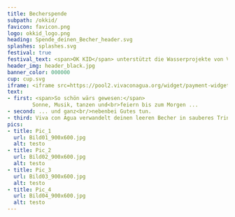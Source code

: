 ```yaml
---
title: Becherspende
subpath: /okkid/
favicon: favicon.png
logo: okkid_logo.png
heading: Spende_deinen_Becher_header.svg
splashes: splashes.svg
festival: true
festival_text: <span>OK KID</span> unterstützt die Wasserprojekte von Viva con Agua
header_img: header_black.jpg
banner_color: 000000
cup: cup.svg
iframe: <iframe src=https://pool2.vivaconagua.org/widget/payment-widget/cup-side-okkid/ width=500 height=1000 ></iframe>
text: 
- first: <span>So schön wärs gewesen:</span>
        Sonne, Musik, tanzen und<br>feiern bis zum Morgen ...
- second: ... und ganz<br/>nebenbei Gutes tun.
- third: Viva con Agua verwandelt deinen leeren Becher in sauberes Trinkwasser
pics: 
- title: Pic_1
  url: Bild01_900x600.jpg
  alt: testo      
- title: Pic_2
  url: Bild02_900x600.jpg
  alt: testo      
- title: Pic_3
  url: Bild03_900x600.jpg
  alt: testo      
- title: Pic_4
  url: Bild04_900x600.jpg
  alt: testo   
---
```

